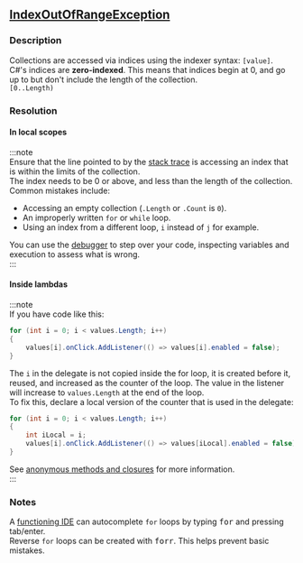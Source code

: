 ## [IndexOutOfRangeException](https://docs.microsoft.com/en-us/dotnet/api/system.indexoutofrangeexception)
### Description
Collections are accessed via indices using the indexer syntax: `[value]`.  
C#'s indices are **zero-indexed**. This means that indices begin at 0, and go up to but don't include the length of the collection.  
`[0..Length)`  

### Resolution
#### In local scopes
:::note  
Ensure that the line pointed to by the [stack trace](../Stack%20Traces.md) is accessing an index that is within the limits of the collection.  
The index needs to be 0 or above, and less than the length of the collection.  
Common mistakes include:
- Accessing an empty collection (`.Length` or `.Count` is `0`).
- An improperly written `for` or `while` loop.
- Using an index from a different loop, `i` instead of `j` for example.

You can use the [debugger](../../Debugging/Debugger.md) to step over your code, inspecting variables and execution to assess what is wrong.  
:::

#### Inside lambdas
:::note  
If you have code like this:
```csharp
for (int i = 0; i < values.Length; i++)
{
    values[i].onClick.AddListener(() => values[i].enabled = false);
}
```
The `i` in the delegate is not copied inside the for loop, it is created before it, reused, and increased as the counter of the loop. The value in the listener will increase to `values.Length` at the end of the loop.  
To fix this, declare a local version of the counter that is used in the delegate:
```csharp
for (int i = 0; i < values.Length; i++)
{
    int iLocal = i;
    values[i].onClick.AddListener(() => values[iLocal].enabled = false);
}
```
See [anonymous methods and closures](../../Specifics/Anonymous%20Methods%20and%20Closures.md) for more information.  
:::

### Notes
A [functioning IDE](../../IDE%20Configuration.md) can autocomplete `for` loops by typing <kbd>for</kbd> and pressing tab/enter.  
Reverse `for` loops can be created with <kbd>forr</kbd>. This helps prevent basic mistakes.  